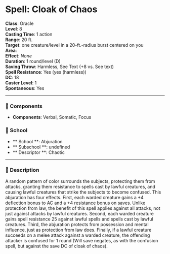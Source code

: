 
# Spell: Cloak of Chaos
**Class**: Oracle  
**Level**: 8  
**Casting Time**: 1 action  
**Range**: 20 ft.  
**Target**: one creature/level in a 20-ft.-radius burst centered on you  
**Area**:   
**Effect**: _None_  
**Duration**: 1 round/level (D)  
**Saving Throw**: Harmless, See Text (+8 vs. See text)  
**Spell Resistance**: Yes (yes (harmless))  
**DC**: 18  
**Caster Level**: 1  
**Spontaneous**: Yes

---

### 🔮 Components
- **Components**: Verbal, Somatic, Focus

### 🏫 School
- ** School **: Abjuration
- ** Subschool **: undefined
- ** Descriptor **: Chaotic
---

### 📜 Description
A random pattern of color surrounds the subjects, protecting them from attacks, granting them resistance to spells cast by lawful creatures, and causing lawful creatures that strike the subjects to become confused. This abjuration has four effects. First, each warded creature gains a +4 deflection bonus to AC and a +4 resistance bonus on saves. Unlike protection from law, the benefit of this spell applies against all attacks, not just against attacks by lawful creatures. Second, each warded creature gains spell resistance 25 against lawful spells and spells cast by lawful creatures. Third, the abjuration protects from possession and mental influence, just as protection from law does. Finally, if a lawful creature succeeds on a melee attack against a warded creature, the offending attacker is confused for 1 round (Will save negates, as with the confusion spell, but against the save DC of cloak of chaos).
